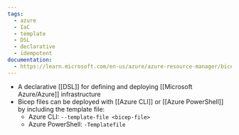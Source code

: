 ```yaml
---
tags:
  - azure
  - IaC
  - template
  - DSL
  - declarative
  - idempotent
documentation:
  - https://learn.microsoft.com/en-us/azure/azure-resource-manager/bicep/
---
```

- A declarative [[DSL]] for defining and deploying [[Microsoft Azure/Azure]] infrastructure
- Bicep files can be deployed with [[Azure CLI]] or [[Azure PowerShell]] by including the template file:
	- Azure CLI: `--template-file <bicep-file>`
	- Azure PowerShell: `-Templatefile`